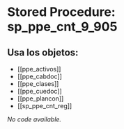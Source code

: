 # Stored Procedure: sp_ppe_cnt_9_905

## Usa los objetos:
- [[ppe_activos]]
- [[ppe_cabdoc]]
- [[ppe_clases]]
- [[ppe_cuedoc]]
- [[ppe_plancon]]
- [[sp_ppe_cnt_reg]]

*No code available.*
